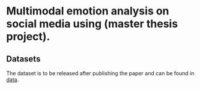 # Multimodal emotion analysis on social media using (master thesis project).

## Datasets
The dataset is to be released after publishing the paper and can be found in [data](data/).
